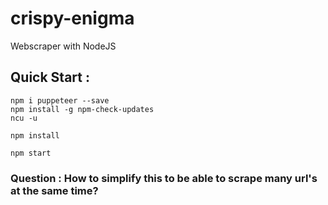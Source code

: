 # crispy-enigma
Webscraper with NodeJS
## Quick Start :
~~~
npm i puppeteer --save
npm install -g npm-check-updates
ncu -u
~~~
~~~
npm install
~~~
~~~
npm start
~~~
### Question : How to simplify this to be able to scrape many url's at the same time?
